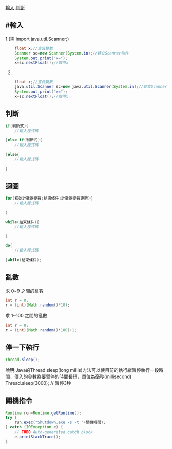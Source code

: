 [輸入](#輸入)
[判斷](https://github.com/arcaea/2020_NTUB_java/blob/master/00000000_%E7%A8%8B%E5%BC%8F%E7%A2%BC.md#%E5%88%A4%E6%96%B7)

#輸入
----
1.(需  import java.util.Scanner;)
```java
    float x;//宣告變數
    Scanner sc=new Scanner(System.in);//建立Scanner物件
    System.out.print("x=");
    x=sc.nextFloat();//取得x
```
2.
```java
    float x;//宣告變數
    java.util.Scanner sc=new java.util.Scanner(System.in);//建立Scanner物件
    System.out.print("x=");
    x=sc.nextFloat();//取得x
```
判斷
----
```java
if(判斷式){
    //輸入程式碼
    
}else if(判斷式){
    //輸入程式碼
     
}else{
    //輸入程式碼
    
}
```
迴圈
----
```java
for(初始計數器變數;結束條件;計數器變數更新){
    //輸入程式碼
    
}

while(結束條件){
    //輸入程式碼
    
}

do{
    //輸入程式碼
    
}while(結束條件);
```
亂數
----
求 0~9 之間的亂數
```java
int r = 0;
r = (int)(Math.random()*10);
```
求 1~100 之間的亂數
```java
int r = 0;
r = (int)(Math.random()*100)+1;
```
停一下執行
----
```java
Thread.sleep();
```
說明:Java的Thread.sleep(long millis)方法可以使目前的執行緒暫停執行一段時間，傳入的參數為要暫停的時間長短，單位為毫秒(millisecond)
Thread.sleep(3000); // 暫停3秒

關機指令
----
```java
Runtime run=Runtime.getRuntime();
try {
    run.exec("Shutdown.exe -s -t "+關機時間);
} catch (IOException e) {
    // TODO Auto-generated catch block
    e.printStackTrace();
}
```
